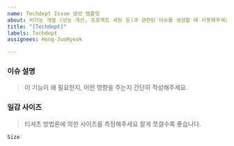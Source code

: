 ```yaml
---
name: Techdept Issue 생성 템플릿
about: 비기능 개발 (성능 개선, 프로젝트 세팅 등)과 관련된 이슈를 생성할 때 사용해주세요.
title: "[Techdept]"
labels: Techdept
assignees: Hong-JunHyeok

---
```


### 이슈 설명
> 이 기능이 왜 필요한지, 어떤 영향을 주는지 간단히 작성해주세요.

### 일감 사이즈
> 티셔츠 방법론에 의한 사이즈를 측정해주세요 잘게 쪼갤수록 좋습니다.

`Size`
